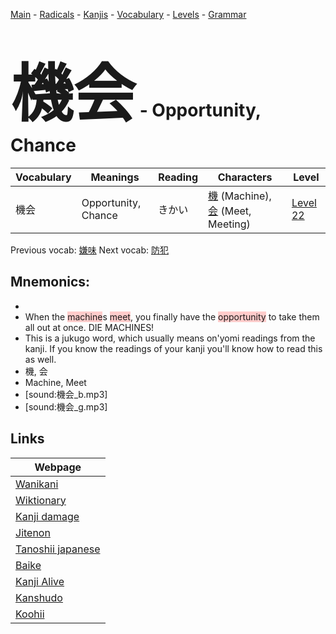 <style> bigfont {font-size: 100px}</style>
[Main](../README.md) -
[Radicals](../radicals.md) -
[Kanjis](../kanjis.md) -
[Vocabulary](../vocabulary.md) -
[Levels](../levels.md) -
[Grammar](../grammar.md)
# <bigfont> 機会</bigfont> - Opportunity, Chance 

| Vocabulary | Meanings | Reading | Characters | Level |
| --- | --- | --- | --- | --- |
| 機会 | Opportunity, Chance | きかい |  [機](../kanjis/機.md) (Machine), [会](../kanjis/会.md) (Meet, Meeting) | [Level 22](../levels/wk_level22.md) |

Previous vocab: [嫌味](嫌味.md) Next vocab: [防犯](防犯.md) 

## Mnemonics:

* 
* When the <span style="background-color:#ffcccb"> machine</span>s <span style="background-color:#ffcccb"> meet</span>, you finally have the <span style="background-color:#ffcccb"> opportunity</span> to take them all out at once. DIE MACHINES!
* This is a jukugo word, which usually means on'yomi readings from the kanji. If you know the readings of your kanji you'll know how to read this as well.
* 機, 会
* Machine, Meet
* [sound:機会_b.mp3]
* [sound:機会_g.mp3]


## Links 

| Webpage |
| --- |
| [Wanikani          ](https://www.wanikani.com/kanji/機会) |
| [Wiktionary        ](https://en.wiktionary.org/wiki/機会) |
| [Kanji damage      ](http://www.kanjidamage.com/kanji/search?utf8=✓&q=機会) |
| [Jitenon           ](https://jitenon.com/kanji/機会) |
| [Tanoshii japanese ](https://www.tanoshiijapanese.com/dictionary/kanji.cfm?k=機会) |
| [Baike             ](https://baike.baidu.com/item/機会) |
| [Kanji Alive       ](https://app.kanjialive.com/機会) |
| [Kanshudo          ](https://www.kanshudo.com/searchmn?q=機会) |
| [Koohii            ](https://kanji.koohii.com/study/kanji/機会) |
